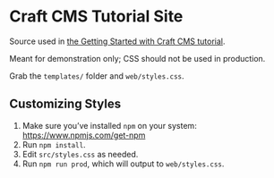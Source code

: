 # Craft CMS Tutorial Site

Source used in [the Getting Started with Craft CMS tutorial](https://docs.craftcms.com/tutorial/v3/).

Meant for demonstration only; CSS should not be used in production.

Grab the `templates/` folder and `web/styles.css`.

## Customizing Styles

1. Make sure you’ve installed `npm` on your system: https://www.npmjs.com/get-npm
2. Run `npm install`.
3. Edit `src/styles.css` as needed.
4. Run `npm run prod`, which will output to `web/styles.css`.
